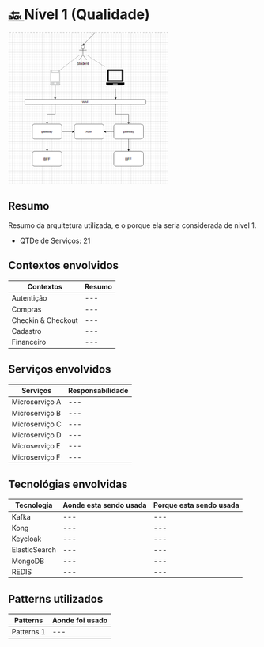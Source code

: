 
<h1><a href="./../"> 🔙 </a> Nível 1 (Qualidade)</h1>

<a href="">
    <img src="./capa.png" />
</a>

## Resumo

Resumo da arquitetura utilizada, e o porque ela seria considerada de nivel 1.

* QTDe de Serviços: 21

## Contextos envolvidos

| Contextos                  | Resumo                                            |
| -------------------------- | ------------------------------------------------- |
| Autentição                 | ---                                               |
| Compras                    | ---                                               |
| Checkin & Checkout         | ---                                               |
| Cadastro                   | ---                                               |
| Financeiro                 | ---                                               |


## Serviços envolvidos

| Serviços                   | Responsabilidade                                  |
| -------------------------- | ------------------------------------------------- |
| Microserviço A             | ---                                               |
| Microserviço B             | ---                                               |
| Microserviço C             | ---                                               |
| Microserviço D             | ---                                               |
| Microserviço E             | ---                                               |
| Microserviço F             | ---                                               |


## Tecnológias envolvidas

| Tecnologia    | Aonde esta sendo usada  | Porque esta sendo usada |
| ------------- | ----------------------- | ----------------------- |
| Kafka         | ---                     | ---                     |
| Kong          | ---                     | ---                     |
| Keycloak      | ---                     | ---                     |
| ElasticSearch | ---                     | ---                     |
| MongoDB       | ---                     | ---                     |
| REDIS         | ---                     | ---                     |

## Patterns utilizados


| Patterns                   | Aonde foi usado                                   |
| -------------------------- | ------------------------------------------------- |
| Patterns 1                 | ---                                               |

